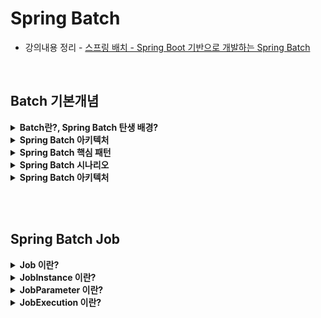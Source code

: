 # Spring Batch
* 강의내용 정리 - [스프링 배치 - Spring Boot 기반으로 개발하는 Spring Batch](https://www.inflearn.com/course/%EC%8A%A4%ED%94%84%EB%A7%81-%EB%B0%B0%EC%B9%98/)

<br>

## Batch 기본개념

<details>
<summary><b>Batch란?, Spring Batch 탄생 배경?</b></summary>
<div markdown="1">

* batch processing 이란?
    * **일괄 처리**를 의미한다.
    * 사용자의 개입없이 실행을 스케줄링할 수 있는 작업(job)의 실행을 의미한다.
    * 프로그램의 Flow에 따라 순차적으로 자료(step)를 처리하는 방식이다.
* spring batch는 왜 생김 ?
    * 자바 기반의 표준 배치 기술이 존재하지 않았음

</div>
</details>


<details>
<summary><b>Spring Batch 아키텍처</b></summary>
<div markdown="1">

1. Application
    * 개발자가 만든 모든 배치 Job과 커스텀 코드를 포함
    * 개발자는 업무 로직의 구현에만 집중, 공통적인 기반기술은 프레임웍이 담당
2. Batch Core
    * Job을 실행, 모니터링, 관리하는 API로 구성되어 있다.
    * JobLauncher, Job, Step, Flow 등이 속한다.
3. Batch Infrastructure
    * Application, Batch Core 모두 공통 Infrastructure 위에서 빌드한다.
    * Job 실행의 흐름과 처리를 위한 틀을 제공
    * Reader, Processor, Writer, Skip, Retry 등이 속함

</div>
</details>


<details>
<summary><b>Spring Batch 핵심 패턴</b></summary>
<div markdown="1">

* Read : 데이터베이스, 파일, 큐에서 다량의 데이터 조회
* Process : 읽은 데이터를 특정 방법으로 데이터를 가공(변경)
* Write : Process를 거친 데이터를 수정된 양식으로 다시 저장

</div>
</details>


<details>
<summary><b>Spring Batch 시나리오</b></summary>
<div markdown="1">

* 배치 프로세스를 주기적으로 커밋
* 동시 다발적인 Job의 배치 처리, 대용량 병렬 처리
* Job 실패 후 수동 또는 스케줄링에 의한 재시작
* 의존관계가 있는 step 여러 개를 순차적으로 처리
* 조건적 Flow 구성을 통한 체계적이고 유연한 배치 모델 구성
    * 조건적 Flow란 Job의 여러개의 step이 조건적으로 다른 순서의 Flow를 가질 수 있음을 의미
* 반복, 재시도, Skip처리

</div>
</details>


<details>
<summary><b>Spring Batch 아키텍처</b></summary>
<div markdown="1">

1. Application
    * 개발자가 만든 모든 배치 Job과 커스텀 코드를 포함
    * 개발자는 업무 로직의 구현에만 집중, 공통적인 기반기술은 프레임웍이 담당
2. Batch Core
    * Job을 실행, 모니터링, 관리하는 API로 구성되어 있다.
    * JobLauncher, Job, Step, Flow 등이 속한다.
3. Batch Infrastructure
    * Application, Batch Core 모두 공통 Infrastructure 위에서 빌드한다.
    * Job 실행의 흐름과 처리를 위한 틀을 제공
    * Reader, Processor, Writer, Skip, Retry 등이 속함

</div>
</details>



<br><br>

## Spring Batch Job
<details>
<summary><b>Job 이란?</b></summary>
<div markdown="1">

* Job이란 ?
    * 배치 계층 구조에서 가장 상위에 있는 개념으로서 하나의 배치작업 자체를 의미
    * Job Configuration 을 통해 생성되는 객체 단위로서 배치작업을 어떻게 구성하고 실행할 것인지 전체적으로 설정하고 명세해 놓은 객체
    * 배치 Job 을 구성하기 위한 최상위 인터페이스이며 스프링 배치가 기본 구현체를 제공
    * 여러 Step 을 포함하고 있는 컨테이너로서 반드시 한개 이상의 Step으로 구성해야 함
* 구현 방법
    * SimpleJob : 순차적으로 Step을 실행시키는 Job        
    * FlowJob
        * 특정한 조건과 흐름에 따라 Step 을 구성하여 실행시키는 Job
        * Flow 객체를 실행시켜서 작업을 진행

</div>
</details>


<details>
<summary><b>JobInstance 이란?</b></summary>
<div markdown="1">

1. Job Launcher클래스는 Job & JobParameters에 대한 정보를 인자로 받아 Job을 실행시킴
2. Job을 실행시키려면 JobInstance가 필요함
3. 이때, 인자로 받은 Job & JobParameters를 이용하여 JobInstance를 생성하거나 리턴받음 -> Key값을 생성함
    * key값 = Job(이름) + JobParameters(String, Long, Date, Double)
4. 이전에 사용된 적이 있는 Key값이라면 기존의 JobInstance를 리턴받아 사용하고 아니라면 새로운 JobInstance를 생성함
5. 따라서 Job과 JobInstance의 관계는 일대다(1:N)의 관계임

</div>
</details>


<details>
<summary><b>JobParameter 이란?</b></summary>
<div markdown="1">

* Job을 실행할 때 함께 포함되어 사용되는 파라미터를 가진 도메인 객체
* 하나의 Job에 존재할 수 있는 여러개의 JobInstance를 구분하기 위한 용도
* JobParameters와 JobInstance는 1:1 관계
* JobParameters와 JobExecution은 1:M 관계
* 생성 방법(??)
    1. App 실행시 주입
    2. 코드로 생성
    3. SpEL 이용

</div>
</details>


<details>
<summary><b>JobExecution 이란?</b></summary>
<div markdown="1">

* JobInstance가 생성이 되면 JobExecution도 생성이 됨
* Job자체가 성공정으로 완료가 되면 JobExecution에 Completed가 기록됨
* Job실행도중 오류가 생기면 JobExecution에 Failed가 기록됨
* JobExecution에 Completed 기록이 없는 경우(Failed만)에만 해당 JobInstance를 재실행 시킬 수 있음
* Completed가 기록 되었다면, 재실행이 불가함
* 따라서 JobInstance와 JobExecution은 1:N 의 관계임 (Failed면 계속 재샐행가능하고 JobExecution이 쌓임)

</div>
</details>
